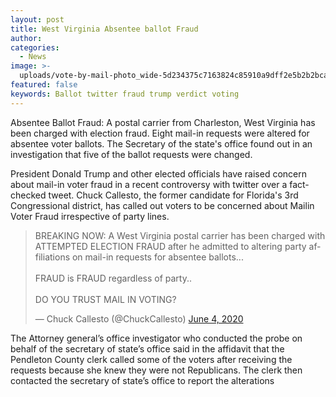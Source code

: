 ```yaml
---
layout: post
title: West Virginia Absentee ballot Fraud
author:
categories:
  - News
image: >-
  uploads/vote-by-mail-photo_wide-5d234375c7163824c85910a9dff2e5b2b2bca498-s800-c85.jpg
featured: false
keywords: Ballot twitter fraud trump verdict voting
---
```


Absentee Ballot Fraud: A postal carrier from Charleston, West Virginia has been charged with election fraud. Eight mail-in requests were altered for absentee voter ballots. The Secretary of the state's office found out in an investigation that five of the ballot requests were changed.

President Donald Trump and other elected officials have raised concern about mail-in voter fraud in a recent controversy with twitter over a fact-checked tweet. Chuck Callesto, the former candidate for Florida's 3rd Congressional district, has called out voters to be concerned about Mailin Voter Fraud irrespective of party lines.

<div id="658223831">
    <script type="text/javascript">
        try {
            window._mNHandle.queue.push(function (){
                window._mNDetails.loadTag("658223831", "300x250", "658223831");
            });
        }
        catch (error) {}
    </script>
</div>

<blockquote class="twitter-tweet"><p lang="en" dir="ltr">BREAKING NOW: A West Virginia postal carrier has been charged with ATTEMPTED ELECTION FRAUD after he admitted to altering party affiliations on mail-in requests for absentee ballots...<br><br>FRAUD is FRAUD regardless of party.. <br><br>DO YOU TRUST MAIL IN VOTING?</p>&mdash; Chuck Callesto (@ChuckCallesto) <a href="https://twitter.com/ChuckCallesto/status/1268352016407056384?ref_src=twsrc%5Etfw">June 4, 2020</a></blockquote> <script async src="https://platform.twitter.com/widgets.js" charset="utf-8"></script> 

The Attorney general’s office investigator who conducted the probe on behalf of the secretary of state’s office said in the affidavit that the Pendleton County clerk called some of the voters after receiving the requests because she knew they were not Republicans. The clerk then contacted the secretary of state’s office to report the alterations